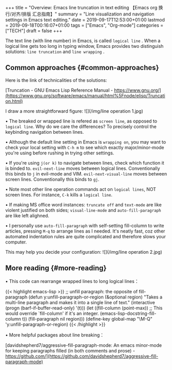 +++
title = "Overview: Emacs line truncation in text editing 【Emacs org 换行/对齐/排版  汇总指南】"
summary = "Line visualization and navigation settings in Emacs text editing."
date = 2019-09-17T12:53:00+01:00
lastmod = 2019-09-18T00:16:07+01:00
tags = ["Emacs", "Org-mode"]
categories = ["TECH"]
draft = false
+++

The text line (with line number) in Emacs, is called `logical line` . When a logical
line gets <span class="underline">too long</span> in typing window, Emacs provides two distinguish solutions: `line truncation` and `line wrapping` .


## Common approaches {#common-approaches}

Here is the link of technicalities of the solutions:

[Truncation - GNU Emacs Lisp Reference Manual - https://www.gnu.org/](https://www.gnu.org/software/emacs/manual/html%5Fnode/elisp/Truncation.html)

I draw a more straightforward figure:
![](/img/line operation 1.jpg)

• The breaked or wrapped line is refered as `screen line`, as opposed to
  `logical line`. Why do we care the
  differences? To precisely control the keybinding navigation between lines.

• Although the default line setting in Emacs is `wrapping on`, you may want to
  check your local setting with `C-h m` to see which exactly major/minor-mode
  you're using before rushing in trying other settings.

• If you're using `j(or k)` to navigate between lines, check which function it is binded
to. `evil-next-line` moves between <span class="underline">logical</span> lines. Conventionally this binds to `j` in
evil-mode and VIM. `evil-next-visual-line` moves between <span class="underline">screen</span> lines. Conventionally this binds to `gj`.

• Note most other line operation commands act on `logical lines`, NOT screen
lines. For instance, `C-k` kills a `logical line`.

• If making MS office word instances: `truncate off` and `text-mode` are like violent <span class="underline">justified on both sides</span>; `visual-line-mode`
  and `auto-fill-paragraph` are like <span class="underline">left alighned</span>.

• I personally use `auto-fill-paragraph` with self-setting fill-column to write
  articles, pressing `M-q` to arrange lines as I needed. It's neatly fast, coz other automated
  indentation rules are quite complicated and therefore slows your computer.

This may help you decide your configuration:
![](/img/line operation 2.jpg)


## More reading {#more-reading}

• This code can rearrange wrapped lines to long logical lines：

{{< highlight emacs-lisp >}}
;; unfill paragraph: the opposite of fill-paragraph
(defun y:unfill-paragraph-or-region (&optional region)
  "Takes a multi-line paragraph and makes it into a single line of text."
  (interactive (progn (barf-if-buffer-read-only) '(t)))
  (let ((fill-column (point-max))
        ;; This would override `fill-column' if it's an integer.
        (emacs-lisp-docstring-fill-column t))
    (fill-paragraph nil region)))
(define-key global-map "\M-Q" 'y:unfill-paragraph-or-region)
{{< /highlight >}}

• More helpful packages about line breaking：

[davidshepherd7/aggressive-fill-paragraph-mode: An emacs minor-mode for keeping paragraphs filled (in both comments and prose) - https://github.com/](https://github.com/davidshepherd7/aggressive-fill-paragraph-mode)
